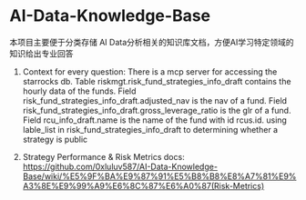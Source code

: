 # AI-Data-Knowledge-Base
本项目主要便于分类存储 AI Data分析相关的知识库文档，方便AI学习特定领域的知识给出专业回答
1. Context for every question:
There is a mcp server for accessing the starrocks db. Table riskmgt.risk_fund_strategies_info_draft contains the hourly data of the funds. Field risk_fund_strategies_info_draft.adjusted_nav is the nav of a fund. Field risk_fund_strategies_info_draft.gross_leverage_ratio is the glr of a fund. Field rcu_info_draft.name is the name of the fund with id rcus.id.
using lable_list in risk_fund_strategies_info_draft to determining whether a strategy is public

2. Strategy Performance & Risk Metrics docs: https://github.com/0xluluv587/AI-Data-Knowledge-Base/wiki/%E5%9F%BA%E9%87%91%E5%B8%B8%E8%A7%81%E9%A3%8E%E9%99%A9%E6%8C%87%E6%A0%87(Risk-Metrics)
